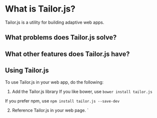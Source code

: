 # What is Tailor.js?
Tailor.js is a utility for building adaptive web apps.

## What problems does Tailor.js solve?

## What other features does Tailor.js have?

## Using Tailor.js
To use Tailor.js in your web app, do the following:

1. Add the Tailor.js library
If you like bower, use `bower install tailor.js`

If you prefer npm, use `npm install tailor.js --save-dev`

2. Reference Tailor.js in your web page.
`<script type="text/javascript" src="./tailor.js" />
	
3. Configure Tailor.js
`tailor.configure({ framework:'bootstrap', version:'4.0.0-alpha' });`

4. Tailor your page when the window resizes.
`window.onresize = tailor();`


## Contributing to Tailor.js

`gulp`

`gulp test`
